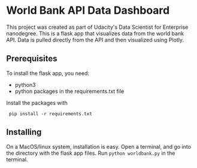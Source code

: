# World Bank API Data Dashboard 

This project was created as part of Udacity's Data Scientist for Enterprise nanodegree.
This is a flask app that visualizes data from the world bank API. Data is pulled directly from the API and then visualized using Plotly.

## Prerequisites

To install the flask app, you need:
- python3
- python packages in the requirements.txt file
 
 Install the packages with
``` 
 pip install -r requirements.txt
```

## Installing

On a MacOS/linux system, installation is easy. Open a terminal, and go into the directory with the flask app files. Run `python worldbank.py` in the terminal.
